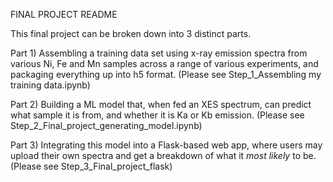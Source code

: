FINAL PROJECT README

This final project can be broken down into 3 distinct parts.

Part 1) Assembling a training data set using x-ray emission spectra from various Ni, Fe and Mn samples across a range of various experiments, and packaging everything up into h5 format. (Please see Step_1_Assembling my training data.ipynb) 

Part 2) Building a ML model that, when fed an XES spectrum, can predict what sample it is from, and whether it is Ka or Kb emission. (Please see Step_2_Final_project_generating_model.ipynb) 

Part 3) Integrating this model into a Flask-based web app, where users may upload their own spectra and get a breakdown of what it *most likely* to be.  (Please see Step_3_Final_project_flask) 
